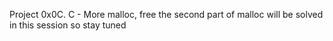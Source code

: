 Project
0x0C. C - More malloc, free
the second part of malloc will be solved in this session 
so stay tuned
